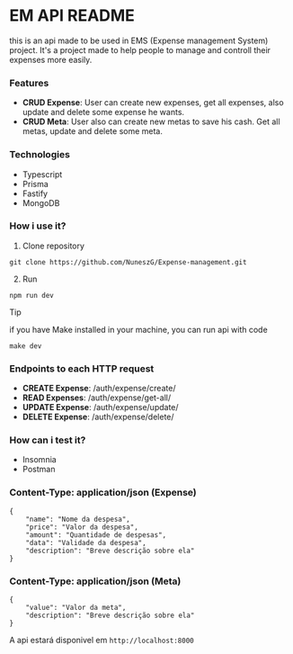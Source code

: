 # EM API README
this is an api made to be used in EMS (Expense management System) project. It's a project made to help people to manage and controll their expenses more easily.

### Features
- __CRUD Expense__: User can create new expenses, get all expenses, also update and delete some expense he wants.
- __CRUD Meta__: User also can create new metas to save his cash. Get all metas, update and delete some meta.

### Technologies
- Typescript 
- Prisma
- Fastify
- MongoDB

### How i use it?

1. Clone repository
```
git clone https://github.com/NuneszG/Expense-management.git
```

2. Run
```
npm run dev
```
>[!TIP]
>if you have Make installed in your machine, you can run api with code
>```
>make dev
>```

### Endpoints to each HTTP request
- __CREATE Expense__: /auth/expense/create/
- __READ Expenses__: /auth/expense/get-all/
- __UPDATE Expense__: /auth/expense/update/
- __DELETE Expense__: /auth/expense/delete/

### How can i test it?
- Insomnia
- Postman

### Content-Type: application/json (Expense)
```
{
    "name": "Nome da despesa",
    "price": "Valor da despesa",
    "amount": "Quantidade de despesas",
    "data": "Validade da despesa",
    "description": "Breve descrição sobre ela"
}
```

### Content-Type: application/json (Meta)
```
{
    "value": "Valor da meta",
    "description": "Breve descrição sobre ela"
}
```

A api estará disponivel em ```http://localhost:8000```
